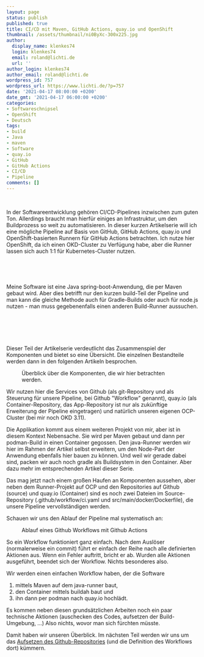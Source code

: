 ```yaml
---
layout: page
status: publish
published: true
title: CI/CD mit Maven, GitHub Actions, quay.io und OpenShift
thumbnail: /assets/thumbnail/ni0ByXc-300x225.jpg
author:
  display_name: klenkes74
  login: klenkes74
  email: roland@lichti.de
  url: ''
author_login: klenkes74
author_email: roland@lichti.de
wordpress_id: 757
wordpress_url: https://www.lichti.de/?p=757
date: '2021-04-17 08:00:00 +0200'
date_gmt: '2021-04-17 06:00:00 +0200'
categories:
- Softwareschnipsel
- OpenShift
- Deutsch
tags:
- build
- Java
- maven
- Software
- quay.io
- GitHub
- GitHub Actions
- CI/CD
- Pipeline
comments: []
---
```

<p><!-- wp:paragraph {"ampFitText":true} --><br />
<amp-fit-text layout="fixed-height" min-font-size="6" max-font-size="72" height="80">
<p>In der Softwareentwicklung gehören CI/CD-Pipelines inzwischen zum guten Ton. Allerdings braucht man hierfür einiges an Infrastruktur, um den Buildprozess so weit zu automatisieren. In dieser kurzen Artikelserie will ich eine mögliche Pipeline auf Basis von GitHub, GitHub Actions, quay.io und OpenShift-basierten Runnern für GitHub Actions betrachten. Ich nutze hier OpenShift, da ich einen OKD-Cluster zu Verfügung habe, aber die Runner lassen sich auch 1:1 für Kubernetes-Cluster nutzen.</p>
<p></amp-fit-text><br />
<!-- /wp:paragraph --></p>
<p><!-- wp:paragraph {"ampFitText":true} --><br />
<amp-fit-text layout="fixed-height" min-font-size="6" max-font-size="72" height="80">
<p>Meine Software ist eine Java spring-boot-Anwendung, die per Maven gebaut wird. Aber dies betrifft nur den kurzen build-Teil der Pipeline und man kann die gleiche Methode auch für Gradle-Builds oder auch für node.js nutzen - man muss gegebenenfalls einen anderen Build-Runner aussuchen.</p>
<p></amp-fit-text><br />
<!-- /wp:paragraph --></p>
<p><!-- wp:more --><br />
<!--more--><br />
<!-- /wp:more --></p>
<p><!-- wp:paragraph --></p>
<p>Dieser Teil der Artikelserie verdeutlicht das Zusammenspiel der Komponenten und bietet so eine Übersicht. Die einzelnen Bestandteile werden dann in den folgenden Artikeln besprochen.</p>
<p><!-- /wp:paragraph --></p>
<p><!-- wp:image {"id":763,"sizeSlug":"large","linkDestination":"none"} --></p>
<figure class="wp-block-image size-large"><img src="https://www.lichti.de/wp-content/uploads/2021/04/FA4C2652-DAAE-4B94-9017-B29C7807216D_1_201_a-1024x768.jpeg" alt="" class="wp-image-763"/><br />
<figcaption>Überblick über die Komponenten, die wir hier betrachten werden.</figcaption>
</figure>
<p><!-- /wp:image --></p>
<p><!-- wp:paragraph --></p>
<p>Wir nutzen hier die Services von Github (als git-Repository und als Steuerung für unsere Pipeline, bei Github "Workflow" genannt), quay.io (als Container-Repository, das App-Repository ist nur als zukünftige Erweiterung der Pipeline eingetragen) und natürlich unseren eigenen OCP-Cluster (bei mir noch OKD 3.11).</p>
<p><!-- /wp:paragraph --></p>
<p><!-- wp:paragraph --></p>
<p>Die Applikation kommt aus einem weiteren Projekt von mir, aber ist in diesem Kontext Nebensache. Sie wird per Maven gebaut und dann per podman-Build in einen Container gegossen. Den java-Runner werden wir hier im Rahmen der Artikel selbst erweitern, um den Node-Part der Anwendung ebenfalls hier bauen zu können. Und weil wir gerade dabei sind, packen wir auch noch gradle als Buildsystem in den Container. Aber dazu mehr im entsprechenden Artikel dieser Serie.</p>
<p><!-- /wp:paragraph --></p>
<p><!-- wp:paragraph --></p>
<p>Das mag jetzt nach einem großen Haufen an Komponenten aussehen, aber neben dem Runner-Projekt auf OCP und den Repositories auf Github (source) und quay.io (Container) sind es noch zwei Dateien im Source-Repository (.github/workflow/ci.yaml und src/main/docker/Dockerfile), die unsere Pipeline vervollständigen werden.</p>
<p><!-- /wp:paragraph --></p>
<p><!-- wp:paragraph --></p>
<p>Schauen wir uns den Ablauf der Pipeline mal systematisch an:</p>
<p><!-- /wp:paragraph --></p>
<p><!-- wp:image {"id":764,"sizeSlug":"large","linkDestination":"none"} --></p>
<figure class="wp-block-image size-large"><img src="https://www.lichti.de/wp-content/uploads/2021/04/48CD00D2-4A80-45CD-9F63-4AEA00417D7A_1_105_c-1024x363.jpeg" alt="" class="wp-image-764"/><br />
<figcaption>Ablauf eines Github Workflows mit Github Actions</figcaption>
</figure>
<p><!-- /wp:image --></p>
<p><!-- wp:paragraph --></p>
<p>So ein Workflow funktioniert ganz einfach. Nach dem Auslöser (normalerweise ein commit) führt er einfach der Reihe nach alle definierten Aktionen aus. Wenn ein Fehler auftritt, bricht er ab. Wurden alle Aktionen ausgeführt, beendet sich der Workflow. Nichts besonderes also.</p>
<p><!-- /wp:paragraph --></p>
<p><!-- wp:paragraph --></p>
<p>Wir werden einen einfachen Workflow haben, der die Software</p>
<p><!-- /wp:paragraph --></p>
<p><!-- wp:list {"ordered":true} --></p>
<ol>
<li>mittels Maven auf dem java-runner baut,</li>
<li>den Container mittels buildah baut und</li>
<li>ihn dann per podman nach quay.io hochlädt.</li>
</ol>
<p><!-- /wp:list --></p>
<p><!-- wp:paragraph --></p>
<p>Es kommen neben diesen grundsätzlichen Arbeiten noch ein paar technische Aktionen (auschecken des Codes, aufsetzen der Build-Umgebung, ...) Also nichts, wovor man sich fürchten müsste.</p>
<p><!-- /wp:paragraph --></p>
<p><!-- wp:paragraph --></p>
<p>Damit haben wir unseren Überblick. Im nächsten Teil werden wir uns um das <a href="https://www.lichti.de/2021/04/19/ci-cd-2/">Aufsetzen des Github-Repositories</a> (und die Definition des Workflows dort) kümmern.</p>
<p><!-- /wp:paragraph --></p>
